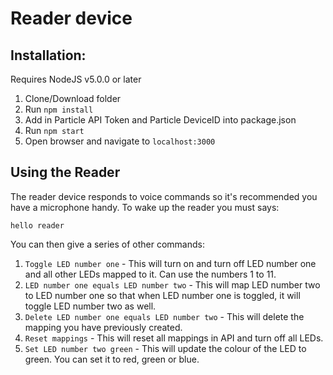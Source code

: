# Reader device

## Installation:
Requires NodeJS v5.0.0 or later

1. Clone/Download folder
2. Run ```npm install```
2. Add in Particle API Token and Particle DeviceID into package.json
3. Run ```npm start```
4. Open browser and navigate to ```localhost:3000```

## Using the Reader

The reader device responds to voice commands so it's recommended you have a microphone handy.  To wake up the reader you must says:

```hello reader```

You can then give a series of other commands:

1. ```Toggle LED number one``` - This will turn on and turn off LED number one and all other LEDs mapped to it.  Can use the numbers 1 to 11.
2. ```LED number one equals LED number two``` - This will map LED number two to LED number one so that when LED number one is toggled, it will toggle LED number two as well.
3. ```Delete LED number one equals LED number two``` - This will delete the mapping you have previously created.
4. ```Reset mappings``` - This will reset all mappings in API and turn off all LEDs.
5. ```Set LED number two green``` - This will update the colour of the LED to green.  You can set it to red, green or blue.
